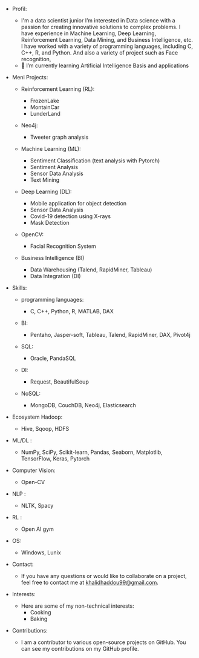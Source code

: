 - Profil:
  - I'm a data scientist junior I’m interested in Data science with a passion for creating innovative solutions to complex problems. I have experience in Machine Learning, Deep Learning, Reinforcement Learning, Data Mining, and Business Intelligence, etc. I have worked with a variety of programming languages, including C, C++, R, and Python. And also a variety of project such as Face recognition, 
  - 🌱 I’m currently learning Artificial Intelligence Basis and applications

- Meni Projects:
    - Reinforcement Learning (RL):
      - FrozenLake  
      - MontainCar 
      - LunderLand 
      
    - Neo4j:
      - Tweeter graph analysis

    - Machine Learning (ML):
      - Sentiment Classification (text analysis with Pytorch)
      - Sentiment Analysis
      - Sensor Data Analysis 
      - Text Mining

    - Deep Learning (DL):
      - Mobile application for object detection
      - Sensor Data Analysis
      - Covid-19 detection using X-rays
      - Mask Detection

    - OpenCV:
      - Facial Recognition System

    - Business Intelligence (BI)
      - Data Warehousing (Talend, RapidMiner, Tableau)
      - Data Integration (DI)


- Skills:
  - programming languages:
    - C, C++, Python, R, MATLAB, DAX 
    
  - BI:
    - Pentaho, Jasper-soft, Tableau, Talend, RapidMiner, DAX, Pivot4j
    
  - SQL:
    - Oracle, PandaSQL
    
  - DI:
    - Request, BeautifulSoup 
  
  - NoSQL:
    - MongoDB, CouchDB, Neo4j, Elasticsearch
 
 - Ecosystem Hadoop:
    - Hive, Sqoop, HDFS
  
  - ML/DL : 
    - NumPy, SciPy, Scikit-learn, Pandas, Seaborn, Matplotlib, TensorFlow, Keras, Pytorch
  
  - Computer Vision: 
    - Open-CV
  
  - NLP :
    - NLTK, Spacy
  
  - RL : 
    - Open AI gym
  
  - OS:
    - Windows, Lunix

- Contact:
  - If you have any questions or would like to collaborate on a project, feel free to contact me at   khalidhaddou99@gmail.com.

- Interests:
  - Here are some of my non-technical interests:
    - Cooking  
    - Baking
    
- Contributions:
  - I am a contributor to various open-source projects on GitHub. You can see my contributions on my GitHub profile.

<!---
KHHD99/KHHD99 is a ✨ special ✨ repository because its `README.md` (this file) appears on your GitHub profile.
You can click the Preview link to take a look at your changes.
--->
